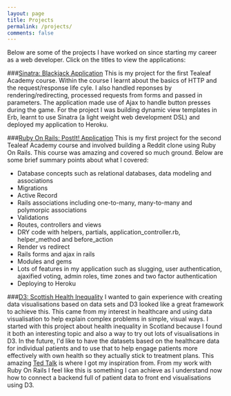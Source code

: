 ```yaml
---
layout: page
title: Projects
permalink: /projects/
comments: false
---
```


Below are some of the projects I have worked on since starting my career as a web developer.  Click on the titles to view the applications:

###[Sinatra: Blackjack Application](http://knoxjeffrey-blackjack.herokuapp.com "Blackjack World")
This is my project for the first Tealeaf Academy course.  Within the course I learnt about the basics of HTTP and the request/response life cyle.  I also handled reponses by rendering/redirecting, processed requests from forms and passed in parameters.  The application made use of Ajax to handle button presses during the game.  For the project I was building dynamic view templates in Erb, learnt to use Sinatra (a light weight web development DSL) and deployed my application to Heroku.  

###[Ruby On Rails: PostIt! Application](http://knoxjeffrey-postit.herokuapp.com "PostIt!")
This is my first project for the second Tealeaf Academy course and involved building a Reddit clone using Ruby On Rails.  This course was amazing and covered so much ground.  Below are some brief summary points about what I covered:

- Database concepts such as relational databases, data modeling and associations
- Migrations
- Active Record
- Rails associations including one-to-many, many-to-many and polymorpic associations
- Validations
- Routes, controllers and views
- DRY code with helpers, partials, application_controller.rb, helper_method and before_action
- Render vs redirect
- Rails forms and ajax in rails
- Modules and gems
- Lots of features in my application such as slugging, user authentication, ajaxified voting, admin roles, time zones and two factor authentication
- Deploying to Heroku

###[D3: Scottish Health Inequality](http://scottish-health-inequality.herokuapp.com "Scottish Health Inequality")
I wanted to gain experience with creating data visualisations based on data sets and D3 looked like a great framework to achieve this.  This came from my interest in healthcare and using data visualisation to help explain complex problems in simple, visual ways.  I started with this project about health inequality in Scotland because I found it both an interesting topic and also a way to try out lots of visualisations in D3.   In the future, I'd like to have the datasets based on the healthcare data for individual patients and to use that to help engage patients more effectively with own health so they actually stick to treatment plans.  This amazing [Ted Talk](http://vimeo.com/103501614) is where I got my inspiration from.  From my work with Ruby On Rails I feel like this is something I can achieve as I understand now how to connect a backend full of patient data to front end visualisations using D3.